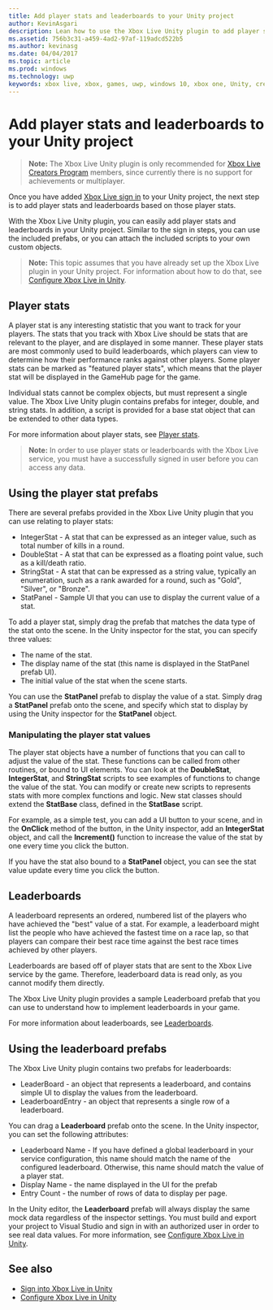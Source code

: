 ```yaml
---
title: Add player stats and leaderboards to your Unity project
author: KevinAsgari
description: Lean how to use the Xbox Live Unity plugin to add player stats and leaderboards to your Unity project.
ms.assetid: 756b3c31-a459-4ad2-97af-119adcd522b5
ms.author: kevinasg
ms.date: 04/04/2017
ms.topic: article
ms.prod: windows
ms.technology: uwp
keywords: xbox live, xbox, games, uwp, windows 10, xbox one, Unity, creators
---
```


# Add player stats and leaderboards to your Unity project

> **Note:**
> The Xbox Live Unity plugin is only recommended for [Xbox Live Creators Program](../developer-program-overview.md) members, since currently there is no support for achievements or multiplayer.

Once you have added [Xbox Live sign in](sign-in-to-xbox-live-in-unity.md) to your Unity project, the next step is to add player stats and leaderboards based on those player stats.

With the Xbox Live Unity plugin, you can easily add player stats and leaderboards in your Unity project. Similar to the sign in steps, you can use the included prefabs, or you can attach the included scripts to your own custom objects.

> **Note:**
> This topic assumes that you have already set up the Xbox Live plugin in your Unity project. For information about how to do that, see [Configure Xbox Live in Unity](configure-xbox-live-in-unity.md).

## Player stats

A player stat is any interesting statistic that you want to track for your players. The stats that you track with Xbox Live should be stats that are relevant to the player, and are displayed in some manner. These player stats are most commonly used to build leaderboards, which players can view to determine how their performance ranks against other players. Some player stats can be marked as "featured player stats", which means that the player stat will be displayed in the GameHub page for the game.

Individual stats cannot be complex objects, but must represent a single value. The Xbox Live Unity plugin contains prefabs for integer, double, and string stats. In addition, a script is provided for a base stat object that can be extended to other data types.

For more information about player stats, see [Player stats](../leaderboards-and-stats-2017/player-stats.md).

> **Note:** In order to use player stats or leaderboards with the Xbox Live service, you must have a successfully signed in user before you can access any data.

## Using the player stat prefabs

There are several prefabs provided in the Xbox Live Unity plugin that you can use relating to player stats:

* IntegerStat - A stat that can be expressed as an integer value, such as total number of kills in a round.
* DoubleStat - A stat that can be expressed as a floating point value, such as a kill/death ratio.
* StringStat - A stat that can be expressed as a string value, typically an enumeration, such as a rank awarded for a round, such as "Gold", "Silver", or "Bronze".
* StatPanel - Sample UI that you can use to display the current value of a stat.

To add a player stat, simply drag the prefab that matches the data type of the stat onto the scene. In the Unity inspector for the stat, you can specify three values:

* The name of the stat.
* The display name of the stat (this name is displayed in the StatPanel prefab UI).
* The initial value of the stat when the scene starts.

You can use the **StatPanel** prefab to display the value of a stat. Simply drag a **StatPanel** prefab onto the scene, and specify which stat to display by using the Unity inspector for the **StatPanel** object.

### Manipulating the player stat values

The player stat objects have a number of functions that you can call to adjust the value of the stat. These functions can be called from other routines, or bound to UI elements. You can look at the **DoubleStat**, **IntegerStat**, and **StringStat** scripts to see examples of functions to change the value of the stat. You can modify or create new scripts to represents stats with more complex functions and logic. New stat classes should extend the **StatBase** class, defined in the **StatBase** script.

For example, as a simple test, you can add a UI button to your scene, and in the **OnClick** method of the button, in the Unity inspector, add an **IntegerStat** object, and call the **Increment()** function to increase the value of the stat by one every time you click the button.

If you have the stat also bound to a **StatPanel** object, you can see the stat value update every time you click the button.

## Leaderboards

A leaderboard represents an ordered, numbered list of the players who have achieved the "best" value of a stat. For example, a leaderboard might list the people who have achieved the fastest time on a race lap, so that players can compare their best race time against the best race times achieved by other players.

Leaderboards are based off of player stats that are sent to the Xbox Live service by the game. Therefore, leaderboard data is read only, as you cannot modify them directly.

The Xbox Live Unity plugin provides a sample Leaderboard prefab that you can use to understand how to implement leaderboards in your game.

For more information about leaderboards, see [Leaderboards](../leaderboards-and-stats-2017/leaderboards.md).

## Using the leaderboard prefabs

The Xbox Live Unity plugin contains two prefabs for leaderboards:

* LeaderBoard - an object that represents a leaderboard, and contains simple UI to display the values from the leaderboard.
* LeaderboardEntry - an object that represents a single row of a leaderboard.

You can drag a **Leaderboard** prefab onto the scene. In the Unity inspector, you can set the following attributes:

* Leaderboard Name - If you have defined a global leaderboard in your service configuration, this name should match the name of the configured leaderboard. Otherwise, this name should match the value of a player stat.
* Display Name - the name displayed in the UI for the prefab
* Entry Count - the number of rows of data to display per page.

In the Unity editor, the **Leaderboard** prefab will always display the same mock data regardless of the inspector settings. You must build and export your project to Visual Studio and sign in with an authorized user in order to see real data values. For more information, see [Configure Xbox Live in Unity](configure-xbox-live-in-unity.md).

## See also

* [Sign into Xbox Live in Unity](sign-in-to-xbox-live-in-unity.md)
* [Configure Xbox Live in Unity](configure-xbox-live-in-unity.md)
